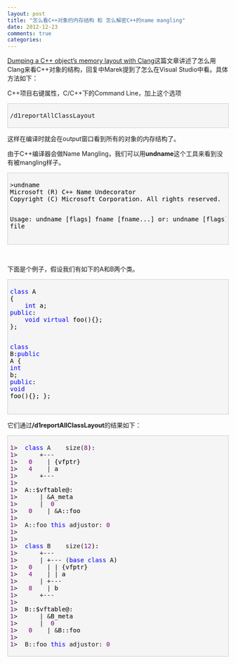 ```yaml
---
layout: post
title: "怎么看C++对象的内存结构 和 怎么解密C++的name mangling"
date: 2012-12-23
comments: true
categories: 
---
```

<p><a href="http://eli.thegreenplace.net/2012/12/17/dumping-a-c-objects-memory-layout-with-clang/">Dumping a C++ object’s memory layout with Clang</a>这篇文章讲述了怎么用Clang来看C++对象的结构，回复中Marek提到了怎么在Visual Studio中看。具体方法如下：</p>  <p>C++项目右键属性，C/C++下的Command Line，加上这个选项</p>  <div style="border-bottom: #cccccc 1px solid; border-left: #cccccc 1px solid; padding-bottom: 5px; background-color: #f5f5f5; padding-left: 5px; padding-right: 5px; border-top: #cccccc 1px solid; border-right: #cccccc 1px solid; padding-top: 5px" class="cnblogs_code">   <pre>/d1reportAllClassLayout</pre>
</div>

<p>这样在编译时就会在output窗口看到所有的对象的内存结构了。</p>

<p>由于C++编译器会做Name Mangling，我们可以用<strong>undname</strong>这个工具来看到没有被mangling样子。</p>



<div style="border-bottom: #cccccc 1px solid; border-left: #cccccc 1px solid; padding-bottom: 5px; background-color: #f5f5f5; padding-left: 5px; padding-right: 5px; border-top: #cccccc 1px solid; border-right: #cccccc 1px solid; padding-top: 5px" class="cnblogs_code">
  <pre>&gt;<span style="color: #000000">undname
Microsoft (R) C</span>++<span style="color: #000000"> Name Undecorator
Copyright (C) Microsoft Corporation. All rights reserved.

Usage: undname [flags] fname [fname...]
   or: undname [flags] file</span></pre>
</div>



<p>&#160;</p>

<p>下面是个例子，假设我们有如下的A和B两个类。</p>

<div style="border-bottom: #cccccc 1px solid; border-left: #cccccc 1px solid; padding-bottom: 5px; background-color: #f5f5f5; padding-left: 5px; padding-right: 5px; border-top: #cccccc 1px solid; border-right: #cccccc 1px solid; padding-top: 5px" class="cnblogs_code">
  <pre><span style="color: #0000ff">class</span><span style="color: #000000"> A
{
    </span><span style="color: #0000ff">int</span><span style="color: #000000"> a;
</span><span style="color: #0000ff">public</span><span style="color: #000000">:
    </span><span style="color: #0000ff">void</span> <span style="color: #0000ff">virtual</span><span style="color: #000000"> foo(){};
};

</span><span style="color: #0000ff">class</span> B:<span style="color: #0000ff">public</span><span style="color: #000000"> A
{
    </span><span style="color: #0000ff">int</span><span style="color: #000000"> b;
</span><span style="color: #0000ff">public</span><span style="color: #000000">:
    </span><span style="color: #0000ff">void</span><span style="color: #000000"> foo(){};
};</span></pre>
</div>

<p>它们通过<strong>/d1reportAllClassLayout</strong>的结果如下：</p>

<div style="border-bottom: #cccccc 1px solid; border-left: #cccccc 1px solid; padding-bottom: 5px; background-color: #f5f5f5; padding-left: 5px; padding-right: 5px; border-top: #cccccc 1px solid; border-right: #cccccc 1px solid; padding-top: 5px" class="cnblogs_code">
  <pre><span style="color: #800080">1</span>&gt;  <span style="color: #0000ff">class</span> A    size(<span style="color: #800080">8</span><span style="color: #000000">):
</span><span style="color: #800080">1</span>&gt;      +---
<span style="color: #800080">1</span>&gt;   <span style="color: #800080">0</span>    |<span style="color: #000000"> {vfptr}
</span><span style="color: #800080">1</span>&gt;   <span style="color: #800080">4</span>    |<span style="color: #000000"> a
</span><span style="color: #800080">1</span>&gt;      +---
<span style="color: #800080">1</span>&gt;  
<span style="color: #800080">1</span>&gt;<span style="color: #000000">  A::$vftable@:
</span><span style="color: #800080">1</span>&gt;      | &amp;<span style="color: #000000">A_meta
</span><span style="color: #800080">1</span>&gt;      |  <span style="color: #800080">0</span>
<span style="color: #800080">1</span>&gt;   <span style="color: #800080">0</span>    | &amp;<span style="color: #000000">A::foo
</span><span style="color: #800080">1</span>&gt;  
<span style="color: #800080">1</span>&gt;  A::foo <span style="color: #0000ff">this</span> adjustor: <span style="color: #800080">0</span>
<span style="color: #800080">1</span>&gt;  
<span style="color: #800080">1</span>&gt;  
<span style="color: #800080">1</span>&gt;  <span style="color: #0000ff">class</span> B    size(<span style="color: #800080">12</span><span style="color: #000000">):
</span><span style="color: #800080">1</span>&gt;      +---
<span style="color: #800080">1</span>&gt;      | +--- (<span style="color: #0000ff">base</span> <span style="color: #0000ff">class</span><span style="color: #000000"> A)
</span><span style="color: #800080">1</span>&gt;   <span style="color: #800080">0</span>    | |<span style="color: #000000"> {vfptr}
</span><span style="color: #800080">1</span>&gt;   <span style="color: #800080">4</span>    | |<span style="color: #000000"> a
</span><span style="color: #800080">1</span>&gt;      | +---
<span style="color: #800080">1</span>&gt;   <span style="color: #800080">8</span>    |<span style="color: #000000"> b
</span><span style="color: #800080">1</span>&gt;      +---
<span style="color: #800080">1</span>&gt;  
<span style="color: #800080">1</span>&gt;<span style="color: #000000">  B::$vftable@:
</span><span style="color: #800080">1</span>&gt;      | &amp;<span style="color: #000000">B_meta
</span><span style="color: #800080">1</span>&gt;      |  <span style="color: #800080">0</span>
<span style="color: #800080">1</span>&gt;   <span style="color: #800080">0</span>    | &amp;<span style="color: #000000">B::foo
</span><span style="color: #800080">1</span>&gt;  
<span style="color: #800080">1</span>&gt;  B::foo <span style="color: #0000ff">this</span> adjustor: <span style="color: #800080">0</span></pre>
</div>